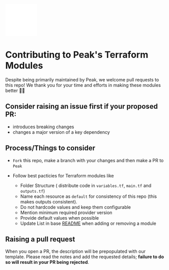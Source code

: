 <img src=".github/images/peak.gif" width="100" height="100" />

# Contributing to Peak's Terraform Modules

Despite being primarily maintained by Peak, we welcome pull requests to this repo! We thank you for your time and efforts in making these modules better 🙌🏻

## Consider raising an issue first if your proposed PR:

* introduces breaking changes
* changes a major version of a key dependency

## Process/Things to consider

* `Fork` this repo, make a branch with your changes and then make a PR to `Peak`

* Follow best pacticies for Terraform modules like
    - Folder Structure ( distribute code in `variables.tf`, `main.tf` and `outputs.tf`)
    - Name each resource as `default` for consistency of this repo (this makes outputs consistent).
    - Do not hardcode values and keep them configurable
    - Mention minimum required provider version
    - Provide default values when possible
    - Update List in base [README](README.md) when adding or removing a module

## Raising a pull request

When you open a PR, the description will be prepopulated with our template. Please read the notes and add the requested details; **failure to do so will result in your PR being rejected**.
